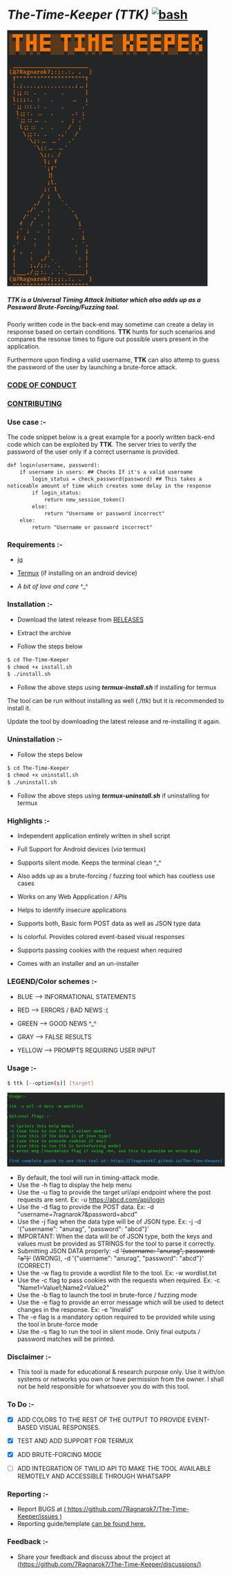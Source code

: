 # *The-Time-Keeper (TTK)* [![bash](https://img.shields.io/static/v1?label=Built+With&message=bash&color=brightgreen)](https://www.gnu.org/software/bash/)
[![TTK-icon](https://github.com/7Ragnarok7/The-Time-Keeper/blob/main/image-src/ttk.png?raw=true)][page]

##### TTK is a ***Universal*** Timing Attack Initiator which also adds up as a ***Password Brute-Forcing/Fuzzing*** tool.

Poorly written code in the back-end may sometime can create a delay in response based on certain conditions.
**TTK** hunts for such scenarios and compares the resonse times to figure out possible users present in the application.

Furthermore upon finding a valid username, **TTK** can also attemp to guess the password of the user by launching a brute-force attack. 

### [CODE OF CONDUCT](CODE_OF_CONDUCT.md)

### [CONTRIBUTING](CONTRIBUTING.md)

### Use case :-

The code snippet below is a great example for a poorly written back-end code which can be exploited by **TTK**. The server tries to verify the password of the user only if a correct username is provided. 
```
def login(username, password):
    if username in users: ## Checks If it's a valid username
        login_status = check_password(password) ## This takes a noticeable amount of time which creates some delay in the response
        if login_status:
            return new_session_token()
        else:
            return "Username or password incorrect"
    else:
        return "Username or password incorrect"
```
### Requirements :- 
 - [jq][jq]

 - [Termux][tm] (if installing on an android device)

 - *A bit of love and care* ^_^

### Installation :-
 - Download the latest release from [RELEASES][RELEASES]
 
 - Extract the archive

 - Follow the steps below
```sh
$ cd The-Time-Keeper
$ chmod +x install.sh
$ ./install.sh
```
 - Follow the above steps using ***termux-install.sh*** if installing for termux

The tool can be run without installing as well (./ttk) but it is recommended to install it.

Update the tool by downloading the latest release and re-installing it again.

### Uninstallation :-
- Follow the steps below
```sh
$ cd The-Time-Keeper
$ chmod +x uninstall.sh
$ ./uninstall.sh
```
 - Follow the above steps using ***termux-uninstall.sh*** if uninstalling for termux

### Highlights :-
 - Independent application entirely written in shell script

 - Full Support for Android devices (*via* termux)

 - Supports silent mode. Keeps the terminal clean ^_^

 - Also adds up as a brute-forcing / fuzzing tool which has coutless use cases

 - Works on any Web Appplication / APIs
 
 - Helps to identify insecure applications

 - Supports both, Basic form POST data as well as JSON type data
 
 - Is colorful. Provides colored event-based visual responses

 - Supports passing cookies with the request when required

 - Comes with an installer and an un-installer

### LEGEND/Color schemes :-
 - BLUE	  -->  INFORMATIONAL STATEMENTS
 
 - RED    -->  ERRORS / BAD NEWS :(
 
 - GREEN  -->  GOOD NEWS ^_^

 - GRAY   -->  FALSE RESULTS

 - YELLOW -->  PROMPTS REQUIRING USER INPUT

### Usage :-
```sh
$ ttk [--option(s)] [target]
```
 ![help-icon](https://github.com/7Ragnarok7/The-Time-Keeper/blob/main/image-src/help.png?raw=true)
- By default, the tool will run in timing-attack mode.
- Use the -h flag to display the help menu
- Use the -u flag to provide the target url/api endpoint where the post requests are sent. Ex: -u https://abcd.com/api/login
- Use the -d flag to provide the POST data. Ex: -d "username=7ragnarok7&password=abcd"
- Use the -j flag when the data type will be of JSON type. Ex: -j -d '{"username": "anurag", "password": "abcd"}'
- IMPORTANT: When the data will be of JSON type, both the keys and values must be provided as STRINGS for the tool to parse it correctly.
- Submitting JSON DATA properly: -d ~~'{username: "anurag", password: "a"}'~~ (WRONG), -d '{"username": "anurag", "password": "abcd"}' (CORRECT)
- Use the -w flag to provide a wordlist file to the tool. Ex: -w wordlist.txt
- Use the -c flag to pass cookies with the requests when required. Ex: -c "Name1=Value1;Name2=Value2"  
- Use the -b flag to launch the tool in brute-force / fuzzing mode
- Use the -e flag to provide an error message which will be used to detect changes in the response. Ex: -e "Invalid"
- The -e flag is a mandatory option required to be provided while using the tool in brute-force mode
- Use the -s flag to run the tool in silent mode. Only final outputs / password matches will be printed.

### Disclaimer :-
 - This tool is made for educational & research purpose only. Use it with/on systems or networks you own or have permission from the owner. I shall not be held responsible for whatsoever you do with this tool.

### To Do :-
 - [x] ADD COLORS TO THE REST OF THE OUTPUT TO PROVIDE EVENT-BASED VISUAL RESPONSES.
 
 - [x] TEST AND ADD SUPPORT FOR TERMUX
 
 - [X] ADD BRUTE-FORCING MODE 
 
 - [ ] ADD INTEGRATION OF TWILIO API TO MAKE THE TOOL AVAILABLE REMOTELY AND ACCESSIBLE THROUGH WHATSAPP
 
### Reporting :-
 - Report BUGS at [( https://github.com/7Ragnarok7/The-Time-Keeper/issues )](https://github.com/7Ragnarok7/The-Time-Keeper/issues)
 - Reporting guide/template [can be found here.](https://github.com/7Ragnarok7/The-Time-Keeper/tree/main/.github/ISSUE_TEMPLATE)

### Feedback :-
 - Share your feedback and discuss about the project at [(https://github.com/7Ragnarok7/The-Time-Keeper/discussions/)](https://github.com/7Ragnarok7/The-Time-Keeper/discussions/)

[//]: # "References below:-"

[page]:<https://7ragnarok7.github.io/The-Time-Keeper/>
[tm]:<https://play.google.com/store/apps/details?id=com.termux>
[jq]:<https://stedolan.github.io/jq/>
[RELEASES]:<https://github.com/7Ragnarok7/The-Time-Keeper/releases>
